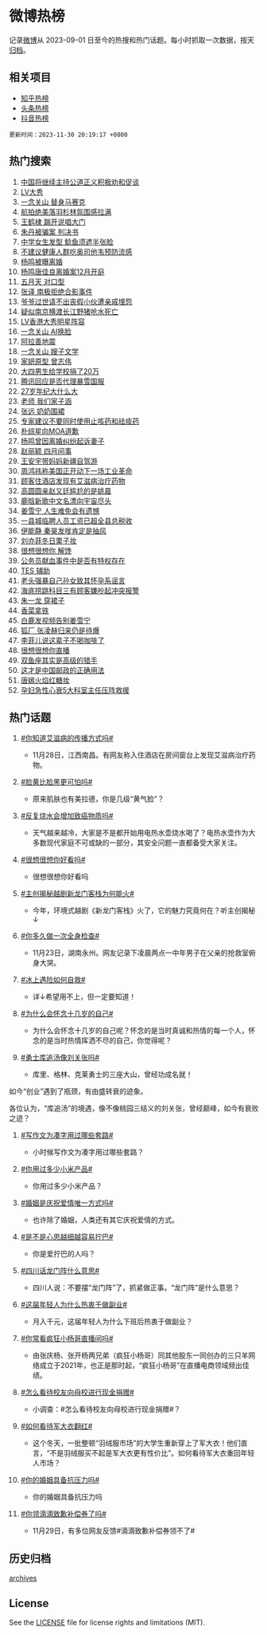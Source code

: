 # 微博热榜

记录[微博](https://www.weibo.com)从 2023-09-01 日至今的热搜和热门话题。每小时抓取一次数据，按天[归档](archives)。

## 相关项目

- [知乎热榜](https://github.com/hotarchive/zhihu)
- [头条热榜](https://github.com/hotarchive/toutiao)
- [抖音热榜](https://github.com/hotarchive/douyin)


`更新时间：2023-11-30 20:19:17 +0800`

## 热门搜索

1. [中国将继续主持公道正义积极劝和促谈](https://m.weibo.cn/search?containerid=100103type%3D1%26t%3D10%26q%3D%23%E4%B8%AD%E5%9B%BD%E5%B0%86%E7%BB%A7%E7%BB%AD%E4%B8%BB%E6%8C%81%E5%85%AC%E9%81%93%E6%AD%A3%E4%B9%89%E7%A7%AF%E6%9E%81%E5%8A%9D%E5%92%8C%E4%BF%83%E8%B0%88%23&stream_entry_id=51&isnewpage=1&extparam=seat%3D1%26filter_type%3Drealtimehot%26pos%3D0%26dgr%3D0%26c_type%3D51%26q%3D%2523%25E4%25B8%25AD%25E5%259B%25BD%25E5%25B0%2586%25E7%25BB%25A7%25E7%25BB%25AD%25E4%25B8%25BB%25E6%258C%2581%25E5%2585%25AC%25E9%2581%2593%25E6%25AD%25A3%25E4%25B9%2589%25E7%25A7%25AF%25E6%259E%2581%25E5%258A%259D%25E5%2592%258C%25E4%25BF%2583%25E8%25B0%2588%2523%26stream_entry_id%3D51%26cate%3D10103%26display_time%3D1701346756%26pre_seqid%3D170134675614401625338)
1. [LV大秀](https://m.weibo.cn/search?containerid=100103type%3D1%26t%3D10%26q%3DLV%E5%A4%A7%E7%A7%80&stream_entry_id=31&isnewpage=1&extparam=seat%3D1%26band_rank%3D1%26dgr%3D0%26realpos%3D1%26c_type%3D31%26stream_entry_id%3D31%26cate%3D5001%26filter_type%3Drealtimehot%26pos%3D0%26flag%3D1%26q%3DLV%25E5%25A4%25A7%25E7%25A7%2580%26lcate%3D5001%26display_time%3D1701346756%26pre_seqid%3D170134675614401625338)
1. [一念关山 替身马赛克](https://m.weibo.cn/search?containerid=100103type%3D1%26t%3D10%26q%3D%E4%B8%80%E5%BF%B5%E5%85%B3%E5%B1%B1+%E6%9B%BF%E8%BA%AB%E9%A9%AC%E8%B5%9B%E5%85%8B&stream_entry_id=31&isnewpage=1&extparam=seat%3D1%26band_rank%3D2%26dgr%3D0%26realpos%3D2%26c_type%3D31%26stream_entry_id%3D31%26cate%3D5001%26filter_type%3Drealtimehot%26pos%3D1%26flag%3D1%26q%3D%25E4%25B8%2580%25E5%25BF%25B5%25E5%2585%25B3%25E5%25B1%25B1%2520%25E6%259B%25BF%25E8%25BA%25AB%25E9%25A9%25AC%25E8%25B5%259B%25E5%2585%258B%26lcate%3D5001%26display_time%3D1701346756%26pre_seqid%3D170134675614401625338)
1. [航拍绝美落羽杉林氛围感拉满](https://m.weibo.cn/search?containerid=100103type%3D1%26t%3D10%26q%3D%23%E8%88%AA%E6%8B%8D%E7%BB%9D%E7%BE%8E%E8%90%BD%E7%BE%BD%E6%9D%89%E6%9E%97%E6%B0%9B%E5%9B%B4%E6%84%9F%E6%8B%89%E6%BB%A1%23&stream_entry_id=31&isnewpage=1&extparam=seat%3D1%26band_rank%3D3%26dgr%3D0%26realpos%3D3%26c_type%3D31%26stream_entry_id%3D31%26cate%3D5001%26filter_type%3Drealtimehot%26pos%3D2%26flag%3D0%26q%3D%2523%25E8%2588%25AA%25E6%258B%258D%25E7%25BB%259D%25E7%25BE%258E%25E8%2590%25BD%25E7%25BE%25BD%25E6%259D%2589%25E6%259E%2597%25E6%25B0%259B%25E5%259B%25B4%25E6%2584%259F%25E6%258B%2589%25E6%25BB%25A1%2523%26lcate%3D5001%26display_time%3D1701346756%26pre_seqid%3D170134675614401625338)
1. [王鹤棣 踹开说唱大门](https://m.weibo.cn/search?containerid=100103type%3D1%26t%3D10%26q%3D%E7%8E%8B%E9%B9%A4%E6%A3%A3+%E8%B8%B9%E5%BC%80%E8%AF%B4%E5%94%B1%E5%A4%A7%E9%97%A8&stream_entry_id=31&isnewpage=1&extparam=seat%3D1%26band_rank%3D4%26dgr%3D0%26realpos%3D4%26c_type%3D31%26stream_entry_id%3D31%26cate%3D5001%26filter_type%3Drealtimehot%26pos%3D3%26flag%3D1%26q%3D%25E7%258E%258B%25E9%25B9%25A4%25E6%25A3%25A3%2520%25E8%25B8%25B9%25E5%25BC%2580%25E8%25AF%25B4%25E5%2594%25B1%25E5%25A4%25A7%25E9%2597%25A8%26lcate%3D5001%26display_time%3D1701346756%26pre_seqid%3D170134675614401625338)
1. [朱丹被骗案 判决书](https://m.weibo.cn/search?containerid=100103type%3D1%26t%3D10%26q%3D%E6%9C%B1%E4%B8%B9%E8%A2%AB%E9%AA%97%E6%A1%88+%E5%88%A4%E5%86%B3%E4%B9%A6&stream_entry_id=31&isnewpage=1&extparam=seat%3D1%26band_rank%3D5%26dgr%3D0%26realpos%3D5%26c_type%3D31%26stream_entry_id%3D31%26cate%3D5001%26filter_type%3Drealtimehot%26pos%3D4%26flag%3D2%26q%3D%25E6%259C%25B1%25E4%25B8%25B9%25E8%25A2%25AB%25E9%25AA%2597%25E6%25A1%2588%2520%25E5%2588%25A4%25E5%2586%25B3%25E4%25B9%25A6%26lcate%3D5001%26display_time%3D1701346756%26pre_seqid%3D170134675614401625338)
1. [中学女生发型 鲶鱼须遮半张脸](https://m.weibo.cn/search?containerid=100103type%3D1%26t%3D10%26q%3D%E4%B8%AD%E5%AD%A6%E5%A5%B3%E7%94%9F%E5%8F%91%E5%9E%8B+%E9%B2%B6%E9%B1%BC%E9%A1%BB%E9%81%AE%E5%8D%8A%E5%BC%A0%E8%84%B8&stream_entry_id=31&isnewpage=1&extparam=seat%3D1%26band_rank%3D6%26dgr%3D0%26realpos%3D6%26c_type%3D31%26stream_entry_id%3D31%26cate%3D5001%26filter_type%3Drealtimehot%26pos%3D5%26flag%3D1%26q%3D%25E4%25B8%25AD%25E5%25AD%25A6%25E5%25A5%25B3%25E7%2594%259F%25E5%258F%2591%25E5%259E%258B%2520%25E9%25B2%25B6%25E9%25B1%25BC%25E9%25A1%25BB%25E9%2581%25AE%25E5%258D%258A%25E5%25BC%25A0%25E8%2584%25B8%26lcate%3D5001%26display_time%3D1701346756%26pre_seqid%3D170134675614401625338)
1. [不建议健康人群吃奥司他韦预防流感](https://m.weibo.cn/search?containerid=100103type%3D1%26t%3D10%26q%3D%23%E4%B8%8D%E5%BB%BA%E8%AE%AE%E5%81%A5%E5%BA%B7%E4%BA%BA%E7%BE%A4%E5%90%83%E5%A5%A5%E5%8F%B8%E4%BB%96%E9%9F%A6%E9%A2%84%E9%98%B2%E6%B5%81%E6%84%9F%23&stream_entry_id=31&isnewpage=1&extparam=seat%3D1%26band_rank%3D7%26is_ad_pos%3D1%26c_type%3D31%26dgr%3D0%26stream_entry_id%3D31%26cate%3D5001%26filter_type%3Drealtimehot%26pos%3D6%26adid%3D212945%26q%3D%2523%25E4%25B8%258D%25E5%25BB%25BA%25E8%25AE%25AE%25E5%2581%25A5%25E5%25BA%25B7%25E4%25BA%25BA%25E7%25BE%25A4%25E5%2590%2583%25E5%25A5%25A5%25E5%258F%25B8%25E4%25BB%2596%25E9%259F%25A6%25E9%25A2%2584%25E9%2598%25B2%25E6%25B5%2581%25E6%2584%259F%2523%26lcate%3D5001%26display_time%3D1701346756%26pre_seqid%3D170134675614401625338)
1. [杨鸣被曝离婚](https://m.weibo.cn/search?containerid=100103type%3D1%26t%3D10%26q%3D%23%E6%9D%A8%E9%B8%A3%E8%A2%AB%E6%9B%9D%E7%A6%BB%E5%A9%9A%23&stream_entry_id=31&isnewpage=1&extparam=seat%3D1%26band_rank%3D7%26dgr%3D0%26realpos%3D7%26c_type%3D31%26stream_entry_id%3D31%26cate%3D5001%26filter_type%3Drealtimehot%26pos%3D7%26flag%3D2%26q%3D%2523%25E6%259D%25A8%25E9%25B8%25A3%25E8%25A2%25AB%25E6%259B%259D%25E7%25A6%25BB%25E5%25A9%259A%2523%26lcate%3D5001%26display_time%3D1701346756%26pre_seqid%3D170134675614401625338)
1. [杨鸣唐佳良离婚案12月开庭](https://m.weibo.cn/search?containerid=100103type%3D1%26t%3D10%26q%3D%23%E6%9D%A8%E9%B8%A3%E5%94%90%E4%BD%B3%E8%89%AF%E7%A6%BB%E5%A9%9A%E6%A1%8812%E6%9C%88%E5%BC%80%E5%BA%AD%23&stream_entry_id=31&isnewpage=1&extparam=seat%3D1%26band_rank%3D8%26dgr%3D0%26realpos%3D8%26c_type%3D31%26stream_entry_id%3D31%26cate%3D5001%26filter_type%3Drealtimehot%26pos%3D8%26flag%3D1%26q%3D%2523%25E6%259D%25A8%25E9%25B8%25A3%25E5%2594%2590%25E4%25BD%25B3%25E8%2589%25AF%25E7%25A6%25BB%25E5%25A9%259A%25E6%25A1%258812%25E6%259C%2588%25E5%25BC%2580%25E5%25BA%25AD%2523%26lcate%3D5001%26display_time%3D1701346756%26pre_seqid%3D170134675614401625338)
1. [五月天 对口型](https://m.weibo.cn/search?containerid=100103type%3D1%26t%3D10%26q%3D%E4%BA%94%E6%9C%88%E5%A4%A9+%E5%AF%B9%E5%8F%A3%E5%9E%8B&stream_entry_id=31&isnewpage=1&extparam=seat%3D1%26band_rank%3D9%26dgr%3D0%26realpos%3D9%26c_type%3D31%26stream_entry_id%3D31%26cate%3D5001%26filter_type%3Drealtimehot%26pos%3D9%26flag%3D2%26q%3D%25E4%25BA%2594%25E6%259C%2588%25E5%25A4%25A9%2520%25E5%25AF%25B9%25E5%258F%25A3%25E5%259E%258B%26lcate%3D5001%26display_time%3D1701346756%26pre_seqid%3D170134675614401625338)
1. [张译 南极拒绝合影事件](https://m.weibo.cn/search?containerid=100103type%3D1%26t%3D10%26q%3D%E5%BC%A0%E8%AF%91+%E5%8D%97%E6%9E%81%E6%8B%92%E7%BB%9D%E5%90%88%E5%BD%B1%E4%BA%8B%E4%BB%B6&stream_entry_id=31&isnewpage=1&extparam=seat%3D1%26band_rank%3D10%26dgr%3D0%26realpos%3D10%26c_type%3D31%26stream_entry_id%3D31%26cate%3D5001%26filter_type%3Drealtimehot%26pos%3D10%26flag%3D2%26q%3D%25E5%25BC%25A0%25E8%25AF%2591%2520%25E5%258D%2597%25E6%259E%2581%25E6%258B%2592%25E7%25BB%259D%25E5%2590%2588%25E5%25BD%25B1%25E4%25BA%258B%25E4%25BB%25B6%26lcate%3D5001%26display_time%3D1701346756%26pre_seqid%3D170134675614401625338)
1. [爷爷过世请不出丧假小伙遭亲戚埋怨](https://m.weibo.cn/search?containerid=100103type%3D1%26t%3D10%26q%3D%23%E7%88%B7%E7%88%B7%E8%BF%87%E4%B8%96%E8%AF%B7%E4%B8%8D%E5%87%BA%E4%B8%A7%E5%81%87%E5%B0%8F%E4%BC%99%E9%81%AD%E4%BA%B2%E6%88%9A%E5%9F%8B%E6%80%A8%23&stream_entry_id=31&isnewpage=1&extparam=seat%3D1%26band_rank%3D11%26dgr%3D0%26realpos%3D11%26c_type%3D31%26stream_entry_id%3D31%26cate%3D5001%26filter_type%3Drealtimehot%26pos%3D11%26flag%3D0%26q%3D%2523%25E7%2588%25B7%25E7%2588%25B7%25E8%25BF%2587%25E4%25B8%2596%25E8%25AF%25B7%25E4%25B8%258D%25E5%2587%25BA%25E4%25B8%25A7%25E5%2581%2587%25E5%25B0%258F%25E4%25BC%2599%25E9%2581%25AD%25E4%25BA%25B2%25E6%2588%259A%25E5%259F%258B%25E6%2580%25A8%2523%26lcate%3D5001%26display_time%3D1701346756%26pre_seqid%3D170134675614401625338)
1. [疑似南京横渡长江野猪呛水死亡](https://m.weibo.cn/search?containerid=100103type%3D1%26t%3D10%26q%3D%23%E7%96%91%E4%BC%BC%E5%8D%97%E4%BA%AC%E6%A8%AA%E6%B8%A1%E9%95%BF%E6%B1%9F%E9%87%8E%E7%8C%AA%E5%91%9B%E6%B0%B4%E6%AD%BB%E4%BA%A1%23&stream_entry_id=31&isnewpage=1&extparam=seat%3D1%26band_rank%3D12%26dgr%3D0%26realpos%3D12%26c_type%3D31%26stream_entry_id%3D31%26cate%3D5001%26filter_type%3Drealtimehot%26pos%3D12%26flag%3D1%26q%3D%2523%25E7%2596%2591%25E4%25BC%25BC%25E5%258D%2597%25E4%25BA%25AC%25E6%25A8%25AA%25E6%25B8%25A1%25E9%2595%25BF%25E6%25B1%259F%25E9%2587%258E%25E7%258C%25AA%25E5%2591%259B%25E6%25B0%25B4%25E6%25AD%25BB%25E4%25BA%25A1%2523%26lcate%3D5001%26display_time%3D1701346756%26pre_seqid%3D170134675614401625338)
1. [LV香港大秀明星阵容](https://m.weibo.cn/search?containerid=100103type%3D1%26t%3D10%26q%3D%23LV%E9%A6%99%E6%B8%AF%E5%A4%A7%E7%A7%80%E6%98%8E%E6%98%9F%E9%98%B5%E5%AE%B9%23&stream_entry_id=31&isnewpage=1&extparam=seat%3D1%26band_rank%3D13%26dgr%3D0%26realpos%3D13%26c_type%3D31%26stream_entry_id%3D31%26cate%3D5001%26filter_type%3Drealtimehot%26pos%3D13%26flag%3D0%26q%3D%2523LV%25E9%25A6%2599%25E6%25B8%25AF%25E5%25A4%25A7%25E7%25A7%2580%25E6%2598%258E%25E6%2598%259F%25E9%2598%25B5%25E5%25AE%25B9%2523%26lcate%3D5001%26display_time%3D1701346756%26pre_seqid%3D170134675614401625338)
1. [一念关山 AI换脸](https://m.weibo.cn/search?containerid=100103type%3D1%26t%3D10%26q%3D%E4%B8%80%E5%BF%B5%E5%85%B3%E5%B1%B1+AI%E6%8D%A2%E8%84%B8&stream_entry_id=31&isnewpage=1&extparam=seat%3D1%26band_rank%3D14%26dgr%3D0%26realpos%3D14%26c_type%3D31%26stream_entry_id%3D31%26cate%3D5001%26filter_type%3Drealtimehot%26pos%3D14%26flag%3D1%26q%3D%25E4%25B8%2580%25E5%25BF%25B5%25E5%2585%25B3%25E5%25B1%25B1%2520AI%25E6%258D%25A2%25E8%2584%25B8%26lcate%3D5001%26display_time%3D1701346756%26pre_seqid%3D170134675614401625338)
1. [阿拉善地震](https://m.weibo.cn/search?containerid=100103type%3D1%26t%3D10%26q%3D%E9%98%BF%E6%8B%89%E5%96%84%E5%9C%B0%E9%9C%87&stream_entry_id=31&isnewpage=1&extparam=seat%3D1%26band_rank%3D15%26dgr%3D0%26realpos%3D15%26c_type%3D31%26stream_entry_id%3D31%26cate%3D5001%26filter_type%3Drealtimehot%26pos%3D15%26flag%3D1%26q%3D%25E9%2598%25BF%25E6%258B%2589%25E5%2596%2584%25E5%259C%25B0%25E9%259C%2587%26lcate%3D5001%26display_time%3D1701346756%26pre_seqid%3D170134675614401625338)
1. [一念关山 嫂子文学](https://m.weibo.cn/search?containerid=100103type%3D1%26t%3D10%26q%3D%E4%B8%80%E5%BF%B5%E5%85%B3%E5%B1%B1+%E5%AB%82%E5%AD%90%E6%96%87%E5%AD%A6&stream_entry_id=31&isnewpage=1&extparam=seat%3D1%26band_rank%3D16%26dgr%3D0%26realpos%3D16%26c_type%3D31%26stream_entry_id%3D31%26cate%3D5001%26filter_type%3Drealtimehot%26pos%3D16%26flag%3D0%26q%3D%25E4%25B8%2580%25E5%25BF%25B5%25E5%2585%25B3%25E5%25B1%25B1%2520%25E5%25AB%2582%25E5%25AD%2590%25E6%2596%2587%25E5%25AD%25A6%26lcate%3D5001%26display_time%3D1701346756%26pre_seqid%3D170134675614401625338)
1. [家妍原型 曾志伟](https://m.weibo.cn/search?containerid=100103type%3D1%26t%3D10%26q%3D%E5%AE%B6%E5%A6%8D%E5%8E%9F%E5%9E%8B+%E6%9B%BE%E5%BF%97%E4%BC%9F&stream_entry_id=31&isnewpage=1&extparam=seat%3D1%26band_rank%3D17%26dgr%3D0%26realpos%3D17%26c_type%3D31%26stream_entry_id%3D31%26cate%3D5001%26filter_type%3Drealtimehot%26pos%3D17%26flag%3D2%26q%3D%25E5%25AE%25B6%25E5%25A6%258D%25E5%258E%259F%25E5%259E%258B%2520%25E6%259B%25BE%25E5%25BF%2597%25E4%25BC%259F%26lcate%3D5001%26display_time%3D1701346756%26pre_seqid%3D170134675614401625338)
1. [大四男生给学校捐了20万](https://m.weibo.cn/search?containerid=100103type%3D1%26t%3D10%26q%3D%23%E5%A4%A7%E5%9B%9B%E7%94%B7%E7%94%9F%E7%BB%99%E5%AD%A6%E6%A0%A1%E6%8D%90%E4%BA%8620%E4%B8%87%23&stream_entry_id=31&isnewpage=1&extparam=seat%3D1%26band_rank%3D18%26dgr%3D0%26realpos%3D18%26c_type%3D31%26stream_entry_id%3D31%26cate%3D5001%26filter_type%3Drealtimehot%26pos%3D18%26flag%3D32768%26q%3D%2523%25E5%25A4%25A7%25E5%259B%259B%25E7%2594%25B7%25E7%2594%259F%25E7%25BB%2599%25E5%25AD%25A6%25E6%25A0%25A1%25E6%258D%2590%25E4%25BA%258620%25E4%25B8%2587%2523%26lcate%3D5001%26display_time%3D1701346756%26pre_seqid%3D170134675614401625338)
1. [腾讯回应是否代理暴雪国服](https://m.weibo.cn/search?containerid=100103type%3D1%26t%3D10%26q%3D%23%E8%85%BE%E8%AE%AF%E5%9B%9E%E5%BA%94%E6%98%AF%E5%90%A6%E4%BB%A3%E7%90%86%E6%9A%B4%E9%9B%AA%E5%9B%BD%E6%9C%8D%23&stream_entry_id=31&isnewpage=1&extparam=seat%3D1%26band_rank%3D19%26dgr%3D0%26realpos%3D19%26c_type%3D31%26stream_entry_id%3D31%26cate%3D5001%26filter_type%3Drealtimehot%26pos%3D19%26flag%3D1%26q%3D%2523%25E8%2585%25BE%25E8%25AE%25AF%25E5%259B%259E%25E5%25BA%2594%25E6%2598%25AF%25E5%2590%25A6%25E4%25BB%25A3%25E7%2590%2586%25E6%259A%25B4%25E9%259B%25AA%25E5%259B%25BD%25E6%259C%258D%2523%26lcate%3D5001%26display_time%3D1701346756%26pre_seqid%3D170134675614401625338)
1. [27岁年纪大什么大](https://m.weibo.cn/search?containerid=100103type%3D1%26t%3D10%26q%3D27%E5%B2%81%E5%B9%B4%E7%BA%AA%E5%A4%A7%E4%BB%80%E4%B9%88%E5%A4%A7&stream_entry_id=31&isnewpage=1&extparam=seat%3D1%26band_rank%3D20%26dgr%3D0%26realpos%3D20%26c_type%3D31%26stream_entry_id%3D31%26cate%3D5001%26filter_type%3Drealtimehot%26pos%3D20%26flag%3D1%26q%3D27%25E5%25B2%2581%25E5%25B9%25B4%25E7%25BA%25AA%25E5%25A4%25A7%25E4%25BB%2580%25E4%25B9%2588%25E5%25A4%25A7%26lcate%3D5001%26display_time%3D1701346756%26pre_seqid%3D170134675614401625338)
1. [老师 我们家子涵](https://m.weibo.cn/search?containerid=100103type%3D1%26t%3D10%26q%3D%E8%80%81%E5%B8%88+%E6%88%91%E4%BB%AC%E5%AE%B6%E5%AD%90%E6%B6%B5&stream_entry_id=31&isnewpage=1&extparam=seat%3D1%26band_rank%3D21%26dgr%3D0%26realpos%3D21%26c_type%3D31%26stream_entry_id%3D31%26cate%3D5001%26filter_type%3Drealtimehot%26pos%3D21%26flag%3D0%26q%3D%25E8%2580%2581%25E5%25B8%2588%2520%25E6%2588%2591%25E4%25BB%25AC%25E5%25AE%25B6%25E5%25AD%2590%25E6%25B6%25B5%26lcate%3D5001%26display_time%3D1701346756%26pre_seqid%3D170134675614401625338)
1. [张远 奶奶围裙](https://m.weibo.cn/search?containerid=100103type%3D1%26t%3D10%26q%3D%E5%BC%A0%E8%BF%9C+%E5%A5%B6%E5%A5%B6%E5%9B%B4%E8%A3%99&stream_entry_id=31&isnewpage=1&extparam=seat%3D1%26band_rank%3D22%26dgr%3D0%26realpos%3D22%26c_type%3D31%26stream_entry_id%3D31%26cate%3D5001%26filter_type%3Drealtimehot%26pos%3D22%26flag%3D1%26q%3D%25E5%25BC%25A0%25E8%25BF%259C%2520%25E5%25A5%25B6%25E5%25A5%25B6%25E5%259B%25B4%25E8%25A3%2599%26lcate%3D5001%26display_time%3D1701346756%26pre_seqid%3D170134675614401625338)
1. [专家建议不要同时使用止咳药和祛痰药](https://m.weibo.cn/search?containerid=100103type%3D1%26t%3D10%26q%3D%23%E4%B8%93%E5%AE%B6%E5%BB%BA%E8%AE%AE%E4%B8%8D%E8%A6%81%E5%90%8C%E6%97%B6%E4%BD%BF%E7%94%A8%E6%AD%A2%E5%92%B3%E8%8D%AF%E5%92%8C%E7%A5%9B%E7%97%B0%E8%8D%AF%23&stream_entry_id=31&isnewpage=1&extparam=seat%3D1%26band_rank%3D23%26dgr%3D0%26realpos%3D23%26c_type%3D31%26stream_entry_id%3D31%26cate%3D5001%26filter_type%3Drealtimehot%26pos%3D23%26flag%3D1%26q%3D%2523%25E4%25B8%2593%25E5%25AE%25B6%25E5%25BB%25BA%25E8%25AE%25AE%25E4%25B8%258D%25E8%25A6%2581%25E5%2590%258C%25E6%2597%25B6%25E4%25BD%25BF%25E7%2594%25A8%25E6%25AD%25A2%25E5%2592%25B3%25E8%258D%25AF%25E5%2592%258C%25E7%25A5%259B%25E7%2597%25B0%25E8%258D%25AF%2523%26lcate%3D5001%26display_time%3D1701346756%26pre_seqid%3D170134675614401625338)
1. [朴综星向MOA道歉](https://m.weibo.cn/search?containerid=100103type%3D1%26t%3D10%26q%3D%E6%9C%B4%E7%BB%BC%E6%98%9F%E5%90%91MOA%E9%81%93%E6%AD%89&stream_entry_id=31&isnewpage=1&extparam=seat%3D1%26band_rank%3D24%26dgr%3D0%26realpos%3D24%26c_type%3D31%26stream_entry_id%3D31%26cate%3D5001%26filter_type%3Drealtimehot%26pos%3D24%26flag%3D1%26q%3D%25E6%259C%25B4%25E7%25BB%25BC%25E6%2598%259F%25E5%2590%2591MOA%25E9%2581%2593%25E6%25AD%2589%26lcate%3D5001%26display_time%3D1701346756%26pre_seqid%3D170134675614401625338)
1. [杨鸣曾因离婚纠纷起诉妻子](https://m.weibo.cn/search?containerid=100103type%3D1%26t%3D10%26q%3D%23%E6%9D%A8%E9%B8%A3%E6%9B%BE%E5%9B%A0%E7%A6%BB%E5%A9%9A%E7%BA%A0%E7%BA%B7%E8%B5%B7%E8%AF%89%E5%A6%BB%E5%AD%90%23&stream_entry_id=31&isnewpage=1&extparam=seat%3D1%26band_rank%3D25%26dgr%3D0%26realpos%3D25%26c_type%3D31%26stream_entry_id%3D31%26cate%3D5001%26filter_type%3Drealtimehot%26pos%3D25%26flag%3D1%26q%3D%2523%25E6%259D%25A8%25E9%25B8%25A3%25E6%259B%25BE%25E5%259B%25A0%25E7%25A6%25BB%25E5%25A9%259A%25E7%25BA%25A0%25E7%25BA%25B7%25E8%25B5%25B7%25E8%25AF%2589%25E5%25A6%25BB%25E5%25AD%2590%2523%26lcate%3D5001%26display_time%3D1701346756%26pre_seqid%3D170134675614401625338)
1. [赵丽颖 四月间事](https://m.weibo.cn/search?containerid=100103type%3D1%26t%3D10%26q%3D%E8%B5%B5%E4%B8%BD%E9%A2%96+%E5%9B%9B%E6%9C%88%E9%97%B4%E4%BA%8B&stream_entry_id=31&isnewpage=1&extparam=seat%3D1%26band_rank%3D26%26dgr%3D0%26realpos%3D26%26c_type%3D31%26stream_entry_id%3D31%26cate%3D5001%26filter_type%3Drealtimehot%26pos%3D26%26flag%3D0%26q%3D%25E8%25B5%25B5%25E4%25B8%25BD%25E9%25A2%2596%2520%25E5%259B%259B%25E6%259C%2588%25E9%2597%25B4%25E4%25BA%258B%26lcate%3D5001%26display_time%3D1701346756%26pre_seqid%3D170134675614401625338)
1. [王安宇带妈妈新疆自驾游](https://m.weibo.cn/search?containerid=100103type%3D1%26t%3D10%26q%3D%23%E7%8E%8B%E5%AE%89%E5%AE%87%E5%B8%A6%E5%A6%88%E5%A6%88%E6%96%B0%E7%96%86%E8%87%AA%E9%A9%BE%E6%B8%B8%23&stream_entry_id=31&isnewpage=1&extparam=seat%3D1%26band_rank%3D27%26dgr%3D0%26realpos%3D27%26c_type%3D31%26stream_entry_id%3D31%26cate%3D5001%26filter_type%3Drealtimehot%26pos%3D27%26flag%3D0%26q%3D%2523%25E7%258E%258B%25E5%25AE%2589%25E5%25AE%2587%25E5%25B8%25A6%25E5%25A6%2588%25E5%25A6%2588%25E6%2596%25B0%25E7%2596%2586%25E8%2587%25AA%25E9%25A9%25BE%25E6%25B8%25B8%2523%26lcate%3D5001%26display_time%3D1701346756%26pre_seqid%3D170134675614401625338)
1. [周鸿祎称美国正开动下一场工业革命](https://m.weibo.cn/search?containerid=100103type%3D1%26t%3D10%26q%3D%23%E5%91%A8%E9%B8%BF%E7%A5%8E%E7%A7%B0%E7%BE%8E%E5%9B%BD%E6%AD%A3%E5%BC%80%E5%8A%A8%E4%B8%8B%E4%B8%80%E5%9C%BA%E5%B7%A5%E4%B8%9A%E9%9D%A9%E5%91%BD%23&stream_entry_id=31&isnewpage=1&extparam=seat%3D1%26band_rank%3D28%26dgr%3D0%26realpos%3D28%26c_type%3D31%26stream_entry_id%3D31%26cate%3D5001%26filter_type%3Drealtimehot%26pos%3D28%26flag%3D1%26q%3D%2523%25E5%2591%25A8%25E9%25B8%25BF%25E7%25A5%258E%25E7%25A7%25B0%25E7%25BE%258E%25E5%259B%25BD%25E6%25AD%25A3%25E5%25BC%2580%25E5%258A%25A8%25E4%25B8%258B%25E4%25B8%2580%25E5%259C%25BA%25E5%25B7%25A5%25E4%25B8%259A%25E9%259D%25A9%25E5%2591%25BD%2523%26lcate%3D5001%26display_time%3D1701346756%26pre_seqid%3D170134675614401625338)
1. [顾客住酒店发现有艾滋病治疗药物](https://m.weibo.cn/search?containerid=100103type%3D1%26t%3D10%26q%3D%23%E9%A1%BE%E5%AE%A2%E4%BD%8F%E9%85%92%E5%BA%97%E5%8F%91%E7%8E%B0%E6%9C%89%E8%89%BE%E6%BB%8B%E7%97%85%E6%B2%BB%E7%96%97%E8%8D%AF%E7%89%A9%23&stream_entry_id=31&isnewpage=1&extparam=seat%3D1%26band_rank%3D29%26dgr%3D0%26realpos%3D29%26c_type%3D31%26stream_entry_id%3D31%26cate%3D5001%26filter_type%3Drealtimehot%26pos%3D29%26flag%3D0%26q%3D%2523%25E9%25A1%25BE%25E5%25AE%25A2%25E4%25BD%258F%25E9%2585%2592%25E5%25BA%2597%25E5%258F%2591%25E7%258E%25B0%25E6%259C%2589%25E8%2589%25BE%25E6%25BB%258B%25E7%2597%2585%25E6%25B2%25BB%25E7%2596%2597%25E8%258D%25AF%25E7%2589%25A9%2523%26lcate%3D5001%26display_time%3D1701346756%26pre_seqid%3D170134675614401625338)
1. [高圆圆亲赵又廷尴尬的是姚晨](https://m.weibo.cn/search?containerid=100103type%3D1%26t%3D10%26q%3D%23%E9%AB%98%E5%9C%86%E5%9C%86%E4%BA%B2%E8%B5%B5%E5%8F%88%E5%BB%B7%E5%B0%B4%E5%B0%AC%E7%9A%84%E6%98%AF%E5%A7%9A%E6%99%A8%23&stream_entry_id=31&isnewpage=1&extparam=seat%3D1%26band_rank%3D30%26dgr%3D0%26realpos%3D30%26c_type%3D31%26stream_entry_id%3D31%26cate%3D5001%26filter_type%3Drealtimehot%26pos%3D30%26flag%3D0%26q%3D%2523%25E9%25AB%2598%25E5%259C%2586%25E5%259C%2586%25E4%25BA%25B2%25E8%25B5%25B5%25E5%258F%2588%25E5%25BB%25B7%25E5%25B0%25B4%25E5%25B0%25AC%25E7%259A%2584%25E6%2598%25AF%25E5%25A7%259A%25E6%2599%25A8%2523%26lcate%3D5001%26display_time%3D1701346756%26pre_seqid%3D170134675614401625338)
1. [鹿晗新歌中文名漂向宇宙尽头](https://m.weibo.cn/search?containerid=100103type%3D1%26t%3D10%26q%3D%23%E9%B9%BF%E6%99%97%E6%96%B0%E6%AD%8C%E4%B8%AD%E6%96%87%E5%90%8D%E6%BC%82%E5%90%91%E5%AE%87%E5%AE%99%E5%B0%BD%E5%A4%B4%23&stream_entry_id=31&isnewpage=1&extparam=seat%3D1%26band_rank%3D31%26dgr%3D0%26realpos%3D31%26c_type%3D31%26stream_entry_id%3D31%26cate%3D5001%26filter_type%3Drealtimehot%26pos%3D31%26flag%3D1%26q%3D%2523%25E9%25B9%25BF%25E6%2599%2597%25E6%2596%25B0%25E6%25AD%258C%25E4%25B8%25AD%25E6%2596%2587%25E5%2590%258D%25E6%25BC%2582%25E5%2590%2591%25E5%25AE%2587%25E5%25AE%2599%25E5%25B0%25BD%25E5%25A4%25B4%2523%26lcate%3D5001%26display_time%3D1701346756%26pre_seqid%3D170134675614401625338)
1. [姜雪宁 人生难免会有遗憾](https://m.weibo.cn/search?containerid=100103type%3D1%26t%3D10%26q%3D%E5%A7%9C%E9%9B%AA%E5%AE%81+%E4%BA%BA%E7%94%9F%E9%9A%BE%E5%85%8D%E4%BC%9A%E6%9C%89%E9%81%97%E6%86%BE&stream_entry_id=31&isnewpage=1&extparam=seat%3D1%26band_rank%3D32%26dgr%3D0%26realpos%3D32%26c_type%3D31%26stream_entry_id%3D31%26cate%3D5001%26filter_type%3Drealtimehot%26pos%3D32%26flag%3D1%26q%3D%25E5%25A7%259C%25E9%259B%25AA%25E5%25AE%2581%2520%25E4%25BA%25BA%25E7%2594%259F%25E9%259A%25BE%25E5%2585%258D%25E4%25BC%259A%25E6%259C%2589%25E9%2581%2597%25E6%2586%25BE%26lcate%3D5001%26display_time%3D1701346756%26pre_seqid%3D170134675614401625338)
1. [一县城临聘人员工资已超全县总税收](https://m.weibo.cn/search?containerid=100103type%3D1%26t%3D10%26q%3D%23%E4%B8%80%E5%8E%BF%E5%9F%8E%E4%B8%B4%E8%81%98%E4%BA%BA%E5%91%98%E5%B7%A5%E8%B5%84%E5%B7%B2%E8%B6%85%E5%85%A8%E5%8E%BF%E6%80%BB%E7%A8%8E%E6%94%B6%23&stream_entry_id=31&isnewpage=1&extparam=seat%3D1%26band_rank%3D33%26dgr%3D0%26realpos%3D33%26c_type%3D31%26stream_entry_id%3D31%26cate%3D5001%26filter_type%3Drealtimehot%26pos%3D33%26flag%3D0%26q%3D%2523%25E4%25B8%2580%25E5%258E%25BF%25E5%259F%258E%25E4%25B8%25B4%25E8%2581%2598%25E4%25BA%25BA%25E5%2591%2598%25E5%25B7%25A5%25E8%25B5%2584%25E5%25B7%25B2%25E8%25B6%2585%25E5%2585%25A8%25E5%258E%25BF%25E6%2580%25BB%25E7%25A8%258E%25E6%2594%25B6%2523%26lcate%3D5001%26display_time%3D1701346756%26pre_seqid%3D170134675614401625338)
1. [伊能静 秦昊发嗲肯定是抽风](https://m.weibo.cn/search?containerid=100103type%3D1%26t%3D10%26q%3D%E4%BC%8A%E8%83%BD%E9%9D%99+%E7%A7%A6%E6%98%8A%E5%8F%91%E5%97%B2%E8%82%AF%E5%AE%9A%E6%98%AF%E6%8A%BD%E9%A3%8E&stream_entry_id=31&isnewpage=1&extparam=seat%3D1%26band_rank%3D34%26dgr%3D0%26realpos%3D34%26c_type%3D31%26stream_entry_id%3D31%26cate%3D5001%26filter_type%3Drealtimehot%26pos%3D34%26flag%3D0%26q%3D%25E4%25BC%258A%25E8%2583%25BD%25E9%259D%2599%2520%25E7%25A7%25A6%25E6%2598%258A%25E5%258F%2591%25E5%2597%25B2%25E8%2582%25AF%25E5%25AE%259A%25E6%2598%25AF%25E6%258A%25BD%25E9%25A3%258E%26lcate%3D5001%26display_time%3D1701346756%26pre_seqid%3D170134675614401625338)
1. [刘亦菲冬日栗子妆](https://m.weibo.cn/search?containerid=100103type%3D1%26t%3D10%26q%3D%23%E5%88%98%E4%BA%A6%E8%8F%B2%E5%86%AC%E6%97%A5%E6%A0%97%E5%AD%90%E5%A6%86%23&stream_entry_id=31&isnewpage=1&extparam=seat%3D1%26band_rank%3D35%26dgr%3D0%26realpos%3D35%26c_type%3D31%26stream_entry_id%3D31%26cate%3D5001%26filter_type%3Drealtimehot%26pos%3D35%26flag%3D1%26q%3D%2523%25E5%2588%2598%25E4%25BA%25A6%25E8%258F%25B2%25E5%2586%25AC%25E6%2597%25A5%25E6%25A0%2597%25E5%25AD%2590%25E5%25A6%2586%2523%26lcate%3D5001%26display_time%3D1701346756%26pre_seqid%3D170134675614401625338)
1. [很想很想你 解馋](https://m.weibo.cn/search?containerid=100103type%3D1%26t%3D10%26q%3D%E5%BE%88%E6%83%B3%E5%BE%88%E6%83%B3%E4%BD%A0+%E8%A7%A3%E9%A6%8B&stream_entry_id=31&isnewpage=1&extparam=seat%3D1%26band_rank%3D36%26dgr%3D0%26realpos%3D36%26c_type%3D31%26stream_entry_id%3D31%26cate%3D5001%26filter_type%3Drealtimehot%26pos%3D36%26flag%3D1%26q%3D%25E5%25BE%2588%25E6%2583%25B3%25E5%25BE%2588%25E6%2583%25B3%25E4%25BD%25A0%2520%25E8%25A7%25A3%25E9%25A6%258B%26lcate%3D5001%26display_time%3D1701346756%26pre_seqid%3D170134675614401625338)
1. [公务员献血事件中是否有特权存在](https://m.weibo.cn/search?containerid=100103type%3D1%26t%3D10%26q%3D%23%E5%85%AC%E5%8A%A1%E5%91%98%E7%8C%AE%E8%A1%80%E4%BA%8B%E4%BB%B6%E4%B8%AD%E6%98%AF%E5%90%A6%E6%9C%89%E7%89%B9%E6%9D%83%E5%AD%98%E5%9C%A8%23&stream_entry_id=31&isnewpage=1&extparam=seat%3D1%26band_rank%3D37%26dgr%3D0%26realpos%3D37%26c_type%3D31%26stream_entry_id%3D31%26cate%3D5001%26filter_type%3Drealtimehot%26pos%3D37%26flag%3D0%26q%3D%2523%25E5%2585%25AC%25E5%258A%25A1%25E5%2591%2598%25E7%258C%25AE%25E8%25A1%2580%25E4%25BA%258B%25E4%25BB%25B6%25E4%25B8%25AD%25E6%2598%25AF%25E5%2590%25A6%25E6%259C%2589%25E7%2589%25B9%25E6%259D%2583%25E5%25AD%2598%25E5%259C%25A8%2523%26lcate%3D5001%26display_time%3D1701346756%26pre_seqid%3D170134675614401625338)
1. [TES 辅助](https://m.weibo.cn/search?containerid=100103type%3D1%26t%3D10%26q%3DTES+%E8%BE%85%E5%8A%A9&stream_entry_id=31&isnewpage=1&extparam=seat%3D1%26band_rank%3D38%26dgr%3D0%26realpos%3D38%26c_type%3D31%26stream_entry_id%3D31%26cate%3D5001%26filter_type%3Drealtimehot%26pos%3D38%26flag%3D0%26q%3DTES%2520%25E8%25BE%2585%25E5%258A%25A9%26lcate%3D5001%26display_time%3D1701346756%26pre_seqid%3D170134675614401625338)
1. [老头强暴自己孙女致其怀孕系谣言](https://m.weibo.cn/search?containerid=100103type%3D1%26t%3D10%26q%3D%23%E8%80%81%E5%A4%B4%E5%BC%BA%E6%9A%B4%E8%87%AA%E5%B7%B1%E5%AD%99%E5%A5%B3%E8%87%B4%E5%85%B6%E6%80%80%E5%AD%95%E7%B3%BB%E8%B0%A3%E8%A8%80%23&stream_entry_id=31&isnewpage=1&extparam=seat%3D1%26band_rank%3D39%26dgr%3D0%26realpos%3D39%26c_type%3D31%26stream_entry_id%3D31%26cate%3D5001%26filter_type%3Drealtimehot%26pos%3D39%26flag%3D0%26q%3D%2523%25E8%2580%2581%25E5%25A4%25B4%25E5%25BC%25BA%25E6%259A%25B4%25E8%2587%25AA%25E5%25B7%25B1%25E5%25AD%2599%25E5%25A5%25B3%25E8%2587%25B4%25E5%2585%25B6%25E6%2580%2580%25E5%25AD%2595%25E7%25B3%25BB%25E8%25B0%25A3%25E8%25A8%2580%2523%26lcate%3D5001%26display_time%3D1701346756%26pre_seqid%3D170134675614401625338)
1. [海底捞跳科目三有顾客嫌吵起冲突报警](https://m.weibo.cn/search?containerid=100103type%3D1%26t%3D10%26q%3D%23%E6%B5%B7%E5%BA%95%E6%8D%9E%E8%B7%B3%E7%A7%91%E7%9B%AE%E4%B8%89%E6%9C%89%E9%A1%BE%E5%AE%A2%E5%AB%8C%E5%90%B5%E8%B5%B7%E5%86%B2%E7%AA%81%E6%8A%A5%E8%AD%A6%23&stream_entry_id=31&isnewpage=1&extparam=seat%3D1%26band_rank%3D40%26dgr%3D0%26realpos%3D40%26c_type%3D31%26stream_entry_id%3D31%26cate%3D5001%26filter_type%3Drealtimehot%26pos%3D40%26flag%3D0%26q%3D%2523%25E6%25B5%25B7%25E5%25BA%2595%25E6%258D%259E%25E8%25B7%25B3%25E7%25A7%2591%25E7%259B%25AE%25E4%25B8%2589%25E6%259C%2589%25E9%25A1%25BE%25E5%25AE%25A2%25E5%25AB%258C%25E5%2590%25B5%25E8%25B5%25B7%25E5%2586%25B2%25E7%25AA%2581%25E6%258A%25A5%25E8%25AD%25A6%2523%26lcate%3D5001%26display_time%3D1701346756%26pre_seqid%3D170134675614401625338)
1. [朱一龙 穿裙子](https://m.weibo.cn/search?containerid=100103type%3D1%26t%3D10%26q%3D%E6%9C%B1%E4%B8%80%E9%BE%99+%E7%A9%BF%E8%A3%99%E5%AD%90&stream_entry_id=31&isnewpage=1&extparam=seat%3D1%26band_rank%3D41%26dgr%3D0%26realpos%3D41%26c_type%3D31%26stream_entry_id%3D31%26cate%3D5001%26filter_type%3Drealtimehot%26pos%3D41%26flag%3D1%26q%3D%25E6%259C%25B1%25E4%25B8%2580%25E9%25BE%2599%2520%25E7%25A9%25BF%25E8%25A3%2599%25E5%25AD%2590%26lcate%3D5001%26display_time%3D1701346756%26pre_seqid%3D170134675614401625338)
1. [香菜拿铁](https://m.weibo.cn/search?containerid=100103type%3D1%26t%3D10%26q%3D%E9%A6%99%E8%8F%9C%E6%8B%BF%E9%93%81&stream_entry_id=31&isnewpage=1&extparam=seat%3D1%26band_rank%3D42%26dgr%3D0%26realpos%3D42%26c_type%3D31%26stream_entry_id%3D31%26cate%3D5001%26filter_type%3Drealtimehot%26pos%3D42%26flag%3D1%26q%3D%25E9%25A6%2599%25E8%258F%259C%25E6%258B%25BF%25E9%2593%2581%26lcate%3D5001%26display_time%3D1701346756%26pre_seqid%3D170134675614401625338)
1. [白鹿发视频告别姜雪宁](https://m.weibo.cn/search?containerid=100103type%3D1%26t%3D10%26q%3D%23%E7%99%BD%E9%B9%BF%E5%8F%91%E8%A7%86%E9%A2%91%E5%91%8A%E5%88%AB%E5%A7%9C%E9%9B%AA%E5%AE%81%23&stream_entry_id=31&isnewpage=1&extparam=seat%3D1%26band_rank%3D43%26dgr%3D0%26realpos%3D43%26c_type%3D31%26stream_entry_id%3D31%26cate%3D5001%26filter_type%3Drealtimehot%26pos%3D43%26flag%3D1%26q%3D%2523%25E7%2599%25BD%25E9%25B9%25BF%25E5%258F%2591%25E8%25A7%2586%25E9%25A2%2591%25E5%2591%258A%25E5%2588%25AB%25E5%25A7%259C%25E9%259B%25AA%25E5%25AE%2581%2523%26lcate%3D5001%26display_time%3D1701346756%26pre_seqid%3D170134675614401625338)
1. [狐厂 张凌赫归来仍是待爆](https://m.weibo.cn/search?containerid=100103type%3D1%26t%3D10%26q%3D%E7%8B%90%E5%8E%82+%E5%BC%A0%E5%87%8C%E8%B5%AB%E5%BD%92%E6%9D%A5%E4%BB%8D%E6%98%AF%E5%BE%85%E7%88%86&stream_entry_id=31&isnewpage=1&extparam=seat%3D1%26band_rank%3D44%26dgr%3D0%26realpos%3D44%26c_type%3D31%26stream_entry_id%3D31%26cate%3D5001%26filter_type%3Drealtimehot%26pos%3D44%26flag%3D0%26q%3D%25E7%258B%2590%25E5%258E%2582%2520%25E5%25BC%25A0%25E5%2587%258C%25E8%25B5%25AB%25E5%25BD%2592%25E6%259D%25A5%25E4%25BB%258D%25E6%2598%25AF%25E5%25BE%2585%25E7%2588%2586%26lcate%3D5001%26display_time%3D1701346756%26pre_seqid%3D170134675614401625338)
1. [李菲儿说这辈子不喝咖啡了](https://m.weibo.cn/search?containerid=100103type%3D1%26t%3D10%26q%3D%E6%9D%8E%E8%8F%B2%E5%84%BF%E8%AF%B4%E8%BF%99%E8%BE%88%E5%AD%90%E4%B8%8D%E5%96%9D%E5%92%96%E5%95%A1%E4%BA%86&stream_entry_id=31&isnewpage=1&extparam=seat%3D1%26band_rank%3D45%26dgr%3D0%26realpos%3D45%26c_type%3D31%26stream_entry_id%3D31%26cate%3D5001%26filter_type%3Drealtimehot%26pos%3D45%26flag%3D0%26q%3D%25E6%259D%258E%25E8%258F%25B2%25E5%2584%25BF%25E8%25AF%25B4%25E8%25BF%2599%25E8%25BE%2588%25E5%25AD%2590%25E4%25B8%258D%25E5%2596%259D%25E5%2592%2596%25E5%2595%25A1%25E4%25BA%2586%26lcate%3D5001%26display_time%3D1701346756%26pre_seqid%3D170134675614401625338)
1. [很想很想你直播](https://m.weibo.cn/search?containerid=100103type%3D1%26t%3D10%26q%3D%E5%BE%88%E6%83%B3%E5%BE%88%E6%83%B3%E4%BD%A0%E7%9B%B4%E6%92%AD&stream_entry_id=31&isnewpage=1&extparam=seat%3D1%26band_rank%3D46%26dgr%3D0%26realpos%3D46%26c_type%3D31%26stream_entry_id%3D31%26cate%3D5001%26filter_type%3Drealtimehot%26pos%3D46%26flag%3D1%26q%3D%25E5%25BE%2588%25E6%2583%25B3%25E5%25BE%2588%25E6%2583%25B3%25E4%25BD%25A0%25E7%259B%25B4%25E6%2592%25AD%26lcate%3D5001%26display_time%3D1701346756%26pre_seqid%3D170134675614401625338)
1. [双鱼座其实是高级的猎手](https://m.weibo.cn/search?containerid=100103type%3D1%26t%3D10%26q%3D%E5%8F%8C%E9%B1%BC%E5%BA%A7%E5%85%B6%E5%AE%9E%E6%98%AF%E9%AB%98%E7%BA%A7%E7%9A%84%E7%8C%8E%E6%89%8B&stream_entry_id=31&isnewpage=1&extparam=seat%3D1%26band_rank%3D47%26dgr%3D0%26realpos%3D47%26c_type%3D31%26stream_entry_id%3D31%26cate%3D5001%26filter_type%3Drealtimehot%26pos%3D47%26flag%3D1%26q%3D%25E5%258F%258C%25E9%25B1%25BC%25E5%25BA%25A7%25E5%2585%25B6%25E5%25AE%259E%25E6%2598%25AF%25E9%25AB%2598%25E7%25BA%25A7%25E7%259A%2584%25E7%258C%258E%25E6%2589%258B%26lcate%3D5001%26display_time%3D1701346756%26pre_seqid%3D170134675614401625338)
1. [这才是中国邮政的正确用法](https://m.weibo.cn/search?containerid=100103type%3D1%26t%3D10%26q%3D%E8%BF%99%E6%89%8D%E6%98%AF%E4%B8%AD%E5%9B%BD%E9%82%AE%E6%94%BF%E7%9A%84%E6%AD%A3%E7%A1%AE%E7%94%A8%E6%B3%95&stream_entry_id=31&isnewpage=1&extparam=seat%3D1%26band_rank%3D48%26dgr%3D0%26realpos%3D48%26c_type%3D31%26stream_entry_id%3D31%26cate%3D5001%26filter_type%3Drealtimehot%26pos%3D48%26flag%3D1%26q%3D%25E8%25BF%2599%25E6%2589%258D%25E6%2598%25AF%25E4%25B8%25AD%25E5%259B%25BD%25E9%2582%25AE%25E6%2594%25BF%25E7%259A%2584%25E6%25AD%25A3%25E7%25A1%25AE%25E7%2594%25A8%25E6%25B3%2595%26lcate%3D5001%26display_time%3D1701346756%26pre_seqid%3D170134675614401625338)
1. [唐嫣火焰红糖妆](https://m.weibo.cn/search?containerid=100103type%3D1%26t%3D10%26q%3D%23%E5%94%90%E5%AB%A3%E7%81%AB%E7%84%B0%E7%BA%A2%E7%B3%96%E5%A6%86%23&stream_entry_id=31&isnewpage=1&extparam=seat%3D1%26band_rank%3D49%26dgr%3D0%26realpos%3D49%26c_type%3D31%26stream_entry_id%3D31%26cate%3D5001%26filter_type%3Drealtimehot%26pos%3D49%26flag%3D1%26q%3D%2523%25E5%2594%2590%25E5%25AB%25A3%25E7%2581%25AB%25E7%2584%25B0%25E7%25BA%25A2%25E7%25B3%2596%25E5%25A6%2586%2523%26lcate%3D5001%26display_time%3D1701346756%26pre_seqid%3D170134675614401625338)
1. [孕妇急性心衰5大科室主任压阵救援](https://m.weibo.cn/search?containerid=100103type%3D1%26t%3D10%26q%3D%23%E5%AD%95%E5%A6%87%E6%80%A5%E6%80%A7%E5%BF%83%E8%A1%B05%E5%A4%A7%E7%A7%91%E5%AE%A4%E4%B8%BB%E4%BB%BB%E5%8E%8B%E9%98%B5%E6%95%91%E6%8F%B4%23&stream_entry_id=31&isnewpage=1&extparam=seat%3D1%26band_rank%3D50%26dgr%3D0%26realpos%3D50%26c_type%3D31%26stream_entry_id%3D31%26cate%3D5001%26filter_type%3Drealtimehot%26pos%3D50%26flag%3D32768%26q%3D%2523%25E5%25AD%2595%25E5%25A6%2587%25E6%2580%25A5%25E6%2580%25A7%25E5%25BF%2583%25E8%25A1%25B05%25E5%25A4%25A7%25E7%25A7%2591%25E5%25AE%25A4%25E4%25B8%25BB%25E4%25BB%25BB%25E5%258E%258B%25E9%2598%25B5%25E6%2595%2591%25E6%258F%25B4%2523%26lcate%3D5001%26display_time%3D1701346756%26pre_seqid%3D170134675614401625338)

## 热门话题

1. [#你知道艾滋病的传播方式吗#](https://m.weibo.cn/search?containerid=231522type%3D1%26t%3D10%26q%3D%23%E4%BD%A0%E7%9F%A5%E9%81%93%E8%89%BE%E6%BB%8B%E7%97%85%E7%9A%84%E4%BC%A0%E6%92%AD%E6%96%B9%E5%BC%8F%E5%90%97%23&stream_entry_id=128&isnewpage=1&extparam=seat%3D1%26cate%3D5004%26pos%3D1-0-0%26lcate%3D5004%26unitid%3D1701336767289%26c_type%3D128%26dgr%3D0%26display_time%3D1701346757%26pre_seqid%3D1701346757502026737116)
    - 11月28日，江西南昌。有网友称入住酒店在房间窗台上发现艾滋病治疗药物。

1. [#脸黄比脸黑更可怕吗#](https://m.weibo.cn/search?containerid=231522type%3D1%26t%3D10%26q%3D%23%E8%84%B8%E9%BB%84%E6%AF%94%E8%84%B8%E9%BB%91%E6%9B%B4%E5%8F%AF%E6%80%95%E5%90%97%23&stream_entry_id=128&isnewpage=1&extparam=seat%3D1%26cate%3D5004%26pos%3D1-0-1%26lcate%3D5004%26unitid%3D1701306792348%26c_type%3D128%26dgr%3D0%26display_time%3D1701346757%26pre_seqid%3D1701346757502026737116)
    - 原来肌肤也有美拉德，你是几级“黄气脸”？

1. [#反复烧水会增加致癌物质吗#](https://m.weibo.cn/search?containerid=231522type%3D1%26t%3D10%26q%3D%23%E5%8F%8D%E5%A4%8D%E7%83%A7%E6%B0%B4%E4%BC%9A%E5%A2%9E%E5%8A%A0%E8%87%B4%E7%99%8C%E7%89%A9%E8%B4%A8%E5%90%97%23&stream_entry_id=128&isnewpage=1&extparam=seat%3D1%26cate%3D5004%26pos%3D1-0-2%26lcate%3D5004%26unitid%3D1701265415960%26c_type%3D128%26dgr%3D0%26display_time%3D1701346757%26pre_seqid%3D1701346757502026737116)
    - 天气越来越冷，大家是不是都开始用电热水壶烧水喝了？电热水壶作为大多数现代家庭不可或缺的一部分，其安全问题一直都备受大家关注。

1. [#很想很想你好看吗#](https://m.weibo.cn/search?containerid=231522type%3D1%26t%3D10%26q%3D%23%E5%BE%88%E6%83%B3%E5%BE%88%E6%83%B3%E4%BD%A0%E5%A5%BD%E7%9C%8B%E5%90%97%23&stream_entry_id=128&isnewpage=1&extparam=seat%3D1%26cate%3D5004%26pos%3D1-0-3%26lcate%3D5004%26unitid%3D1701342805120%26c_type%3D128%26dgr%3D0%26display_time%3D1701346757%26pre_seqid%3D1701346757502026737116)
    - 很想很想你好看吗

1. [#主创揭秘越剧新龙门客栈为何能火#](https://m.weibo.cn/search?containerid=231522type%3D1%26t%3D10%26q%3D%23%E4%B8%BB%E5%88%9B%E6%8F%AD%E7%A7%98%E8%B6%8A%E5%89%A7%E6%96%B0%E9%BE%99%E9%97%A8%E5%AE%A2%E6%A0%88%E4%B8%BA%E4%BD%95%E8%83%BD%E7%81%AB%23&stream_entry_id=128&isnewpage=1&extparam=seat%3D1%26cate%3D5004%26pos%3D1-0-4%26lcate%3D5004%26unitid%3D1701332897788%26c_type%3D128%26dgr%3D0%26display_time%3D1701346757%26pre_seqid%3D1701346757502026737116)
    - 今年，环境式越剧《新龙门客栈》火了，它的魅力究竟何在？听主创揭秘↓

1. [#你多久做一次全身检查#](https://m.weibo.cn/search?containerid=231522type%3D1%26t%3D10%26q%3D%23%E4%BD%A0%E5%A4%9A%E4%B9%85%E5%81%9A%E4%B8%80%E6%AC%A1%E5%85%A8%E8%BA%AB%E6%A3%80%E6%9F%A5%23&stream_entry_id=128&isnewpage=1&extparam=seat%3D1%26cate%3D5004%26pos%3D1-0-5%26lcate%3D5004%26unitid%3D1701342792814%26c_type%3D128%26dgr%3D0%26display_time%3D1701346757%26pre_seqid%3D1701346757502026737116)
    - 11月23日，湖南永州。网友记录下凌晨两点一中年男子在父亲的抢救室俯身大哭。

1. [#冰上遇险如何自救#](https://m.weibo.cn/search?containerid=231522type%3D1%26t%3D10%26q%3D%23%E5%86%B0%E4%B8%8A%E9%81%87%E9%99%A9%E5%A6%82%E4%BD%95%E8%87%AA%E6%95%91%23&stream_entry_id=128&isnewpage=1&extparam=seat%3D1%26cate%3D5004%26pos%3D1-0-6%26lcate%3D5004%26unitid%3D1701241363454%26c_type%3D128%26dgr%3D0%26display_time%3D1701346757%26pre_seqid%3D1701346757502026737116)
    - 详↓希望用不上，但一定要知道！

1. [#为什么会怀念十几岁的自己#](https://m.weibo.cn/search?containerid=231522type%3D1%26t%3D10%26q%3D%23%E4%B8%BA%E4%BB%80%E4%B9%88%E4%BC%9A%E6%80%80%E5%BF%B5%E5%8D%81%E5%87%A0%E5%B2%81%E7%9A%84%E8%87%AA%E5%B7%B1%23&stream_entry_id=128&isnewpage=1&extparam=seat%3D1%26cate%3D5004%26pos%3D1-0-7%26lcate%3D5004%26unitid%3D1701331654962%26c_type%3D128%26dgr%3D0%26display_time%3D1701346757%26pre_seqid%3D1701346757502026737116)
    - 为什么会怀念十几岁的自己呢？怀念的是当时真诚和热情的每一个人，怀念的是当时热情挥洒不尽的自己，你觉得呢？

1. [#勇士库追汤像刘关张吗#](https://m.weibo.cn/search?containerid=231522type%3D1%26t%3D10%26q%3D%23%E5%8B%87%E5%A3%AB%E5%BA%93%E8%BF%BD%E6%B1%A4%E5%83%8F%E5%88%98%E5%85%B3%E5%BC%A0%E5%90%97%23&stream_entry_id=128&isnewpage=1&extparam=seat%3D1%26cate%3D5004%26pos%3D1-0-8%26lcate%3D5004%26unitid%3D1701341269119%26c_type%3D128%26dgr%3D0%26display_time%3D1701346757%26pre_seqid%3D1701346757502026737116)
    - 库里、格林、克莱勇士的三座大山，曾经功成名就！

如今“创业”遇到了瓶颈，有由盛转衰的迹象。

各位认为，“库追汤”的境遇，像不像桃园三结义的刘关张，曾经巅峰，如今有衰败之迹？

1. [#写作文为凑字用过哪些套路#](https://m.weibo.cn/search?containerid=231522type%3D1%26t%3D10%26q%3D%23%E5%86%99%E4%BD%9C%E6%96%87%E4%B8%BA%E5%87%91%E5%AD%97%E7%94%A8%E8%BF%87%E5%93%AA%E4%BA%9B%E5%A5%97%E8%B7%AF%23&stream_entry_id=128&isnewpage=1&extparam=seat%3D1%26cate%3D5004%26pos%3D1-0-9%26lcate%3D5004%26unitid%3D1701334061484%26c_type%3D128%26dgr%3D0%26display_time%3D1701346757%26pre_seqid%3D1701346757502026737116)
    - 小时候写作文为凑字用过哪些套路？

1. [#你用过多少小米产品#](https://m.weibo.cn/search?containerid=231522type%3D1%26t%3D10%26q%3D%23%E4%BD%A0%E7%94%A8%E8%BF%87%E5%A4%9A%E5%B0%91%E5%B0%8F%E7%B1%B3%E4%BA%A7%E5%93%81%23&stream_entry_id=128&isnewpage=1&extparam=seat%3D1%26cate%3D5004%26pos%3D1-0-10%26lcate%3D5004%26unitid%3D1701225167153%26c_type%3D128%26dgr%3D0%26display_time%3D1701346757%26pre_seqid%3D1701346757502026737116)
    - 你用过多少小米产品？

1. [#婚姻是庆祝爱情唯一方式吗#](https://m.weibo.cn/search?containerid=231522type%3D1%26t%3D10%26q%3D%23%E5%A9%9A%E5%A7%BB%E6%98%AF%E5%BA%86%E7%A5%9D%E7%88%B1%E6%83%85%E5%94%AF%E4%B8%80%E6%96%B9%E5%BC%8F%E5%90%97%23&stream_entry_id=128&isnewpage=1&extparam=seat%3D1%26cate%3D5004%26pos%3D1-0-11%26lcate%3D5004%26unitid%3D1701262994084%26c_type%3D128%26dgr%3D0%26display_time%3D1701346757%26pre_seqid%3D1701346757502026737116)
    - 也许除了婚姻，人类还有其它庆祝爱情的方式。

1. [#是不是心思越细越容易拧巴#](https://m.weibo.cn/search?containerid=231522type%3D1%26t%3D10%26q%3D%23%E6%98%AF%E4%B8%8D%E6%98%AF%E5%BF%83%E6%80%9D%E8%B6%8A%E7%BB%86%E8%B6%8A%E5%AE%B9%E6%98%93%E6%8B%A7%E5%B7%B4%23&stream_entry_id=128&isnewpage=1&extparam=seat%3D1%26cate%3D5004%26pos%3D1-0-12%26lcate%3D5004%26unitid%3D1701243776881%26c_type%3D128%26dgr%3D0%26display_time%3D1701346757%26pre_seqid%3D1701346757502026737116)
    - 你是爱拧巴的人吗？

1. [#四川话龙门阵什么意思#](https://m.weibo.cn/search?containerid=231522type%3D1%26t%3D10%26q%3D%23%E5%9B%9B%E5%B7%9D%E8%AF%9D%E9%BE%99%E9%97%A8%E9%98%B5%E4%BB%80%E4%B9%88%E6%84%8F%E6%80%9D%23&stream_entry_id=128&isnewpage=1&extparam=seat%3D1%26cate%3D5004%26pos%3D1-0-13%26lcate%3D5004%26unitid%3D1701252795493%26c_type%3D128%26dgr%3D0%26display_time%3D1701346757%26pre_seqid%3D1701346757502026737116)
    - 四川人说：不要摆“龙门阵”了，抓紧做正事。“龙门阵”是什么意思？

1. [#这届年轻人为什么热衷于做副业#](https://m.weibo.cn/search?containerid=231522type%3D1%26t%3D10%26q%3D%23%E8%BF%99%E5%B1%8A%E5%B9%B4%E8%BD%BB%E4%BA%BA%E4%B8%BA%E4%BB%80%E4%B9%88%E7%83%AD%E8%A1%B7%E4%BA%8E%E5%81%9A%E5%89%AF%E4%B8%9A%23&stream_entry_id=128&isnewpage=1&extparam=seat%3D1%26cate%3D5004%26pos%3D1-0-14%26lcate%3D5004%26unitid%3D1701261252587%26c_type%3D128%26dgr%3D0%26display_time%3D1701346757%26pre_seqid%3D1701346757502026737116)
    - 月入千元，这届年轻人为什么下班后热衷于做副业？

1. [#你常看疯狂小杨哥直播间吗#](https://m.weibo.cn/search?containerid=231522type%3D1%26t%3D10%26q%3D%23%E4%BD%A0%E5%B8%B8%E7%9C%8B%E7%96%AF%E7%8B%82%E5%B0%8F%E6%9D%A8%E5%93%A5%E7%9B%B4%E6%92%AD%E9%97%B4%E5%90%97%23&stream_entry_id=128&isnewpage=1&extparam=seat%3D1%26cate%3D5004%26pos%3D1-0-15%26lcate%3D5004%26unitid%3D1701298358781%26c_type%3D128%26dgr%3D0%26display_time%3D1701346757%26pre_seqid%3D1701346757502026737116)
    - 由张庆杨、张开杨两兄弟（疯狂小杨哥）同其他股东一同创办的三只羊网络成立于2021年，也正是那时起，“疯狂小杨哥”在直播电商领域频出佳绩。

1. [#怎么看待校友向母校进行现金捐赠#](https://m.weibo.cn/search?containerid=231522type%3D1%26t%3D10%26q%3D%23%E6%80%8E%E4%B9%88%E7%9C%8B%E5%BE%85%E6%A0%A1%E5%8F%8B%E5%90%91%E6%AF%8D%E6%A0%A1%E8%BF%9B%E8%A1%8C%E7%8E%B0%E9%87%91%E6%8D%90%E8%B5%A0%23&stream_entry_id=128&isnewpage=1&extparam=seat%3D1%26cate%3D5004%26pos%3D1-0-16%26lcate%3D5004%26unitid%3D1701238963204%26c_type%3D128%26dgr%3D0%26display_time%3D1701346757%26pre_seqid%3D1701346757502026737116)
    - 小调查：#怎么看待校友向母校进行现金捐赠#？

1. [#如何看待军大衣翻红#](https://m.weibo.cn/search?containerid=231522type%3D1%26t%3D10%26q%3D%23%E5%A6%82%E4%BD%95%E7%9C%8B%E5%BE%85%E5%86%9B%E5%A4%A7%E8%A1%A3%E7%BF%BB%E7%BA%A2%23&stream_entry_id=128&isnewpage=1&extparam=seat%3D1%26cate%3D5004%26pos%3D1-0-17%26lcate%3D5004%26unitid%3D1701309502656%26c_type%3D128%26dgr%3D0%26display_time%3D1701346757%26pre_seqid%3D1701346757502026737116)
    - 这个冬天，一批整顿“羽绒服市场”的大学生重新穿上了军大衣！他们直言，“不是羽绒服买不起是军大衣更有性价比”。如何看待军大衣重回年轻人市场？

1. [#你的婚姻具备抗压力吗#](https://m.weibo.cn/search?containerid=231522type%3D1%26t%3D10%26q%3D%23%E4%BD%A0%E7%9A%84%E5%A9%9A%E5%A7%BB%E5%85%B7%E5%A4%87%E6%8A%97%E5%8E%8B%E5%8A%9B%E5%90%97%23&stream_entry_id=128&isnewpage=1&extparam=seat%3D1%26cate%3D5004%26pos%3D1-0-18%26lcate%3D5004%26unitid%3D1701263346074%26c_type%3D128%26dgr%3D0%26display_time%3D1701346757%26pre_seqid%3D1701346757502026737116)
    - 你的婚姻具备抗压力吗

1. [#你领滴滴致歉补偿券了吗#](https://m.weibo.cn/search?containerid=231522type%3D1%26t%3D10%26q%3D%23%E4%BD%A0%E9%A2%86%E6%BB%B4%E6%BB%B4%E8%87%B4%E6%AD%89%E8%A1%A5%E5%81%BF%E5%88%B8%E4%BA%86%E5%90%97%23&stream_entry_id=128&isnewpage=1&extparam=seat%3D1%26cate%3D5004%26pos%3D1-0-19%26lcate%3D5004%26unitid%3D1701248571794%26c_type%3D128%26dgr%3D0%26display_time%3D1701346757%26pre_seqid%3D1701346757502026737116)
    - 11月29日，有多位网友反馈#滴滴致歉补偿券领不了#


## 历史归档

[archives](archives)

## License

See the [LICENSE](LICENSE) file for license rights and limitations (MIT).
